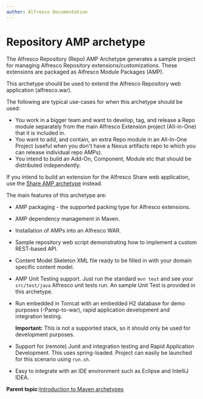 ```yaml
---
author: Alfresco Documentation
---
```


# Repository AMP archetype

The Alfresco Repository \(Repo\) AMP Archetype generates a sample project for managing Alfresco Repository extensions/customizations. These extensions are packaged as Alfresco Module Packages \(AMP\).

This archetype should be used to extend the Alfresco Repository web application \(alfresco.war\).

The following are typical use-cases for when this archetype should be used:

-   You work in a bigger team and want to develop, tag, and release a Repo module separately from the main Alfresco Extension project \(All-in-One\) that it is included in.
-   You want to add, and contain, an extra Repo module in an All-In-One Project \(useful when you don't have a Nexus artifacts repo to which you can release individual repo AMPs\).
-   You intend to build an Add-On, Component, Module etc that should be distributed independently.

If you intend to build an extension for the Alfresco Share web application, use the [Share AMP archetype](alfresco-sdk-archetypes-share-amp.md) instead.

The main features of this archetype are:

-   AMP packaging - the supported packing type for Alfresco extensions.
-   AMP dependency management in Maven.
-   Installation of AMPs into an Alfresco WAR.
-   Sample repository web script demonstrating how to implement a custom REST-based API.
-   Content Model Skeleton XML file ready to be filled in with your domain specific content model.
-   AMP Unit Testing support. Just run the standard `mvn test` and see your `src/test/java` Alfresco unit tests run. An sample Unit Test is provided in this archetype.
-   Run embedded in Tomcat with an embedded H2 database for demo purposes \(-Pamp-to-war\), rapid application development and integration testing.

    **Important:** This is not a supported stack, so it should only be used for development purposes.

-   Support for \(remote\) Junit and integration testing and Rapid Application Development. This uses spring-loaded. Project can easily be launched for this scenario using `run.sh`.
-   Easy to integrate with an IDE environment such as Eclipse and IntelliJ IDEA.

**Parent topic:**[Introduction to Maven archetypes](../concepts/alfresco-sdk-archetypes.md)

